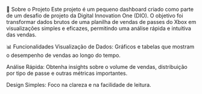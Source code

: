 🚀 Sobre o Projeto
Este projeto é um pequeno dashboard criado como parte de um desafio de projeto da Digital Innovation One (DIO). O objetivo foi transformar dados brutos de uma planilha de vendas de passes do Xbox em visualizações simples e eficazes, permitindo uma análise rápida e intuitiva das vendas.

📊 Funcionalidades
Visualização de Dados: Gráficos e tabelas que mostram o desempenho de vendas ao longo do tempo.

Análise Rápida: Obtenha insights sobre o volume de vendas, distribuição por tipo de passe e outras métricas importantes.

Design Simples: Foco na clareza e na facilidade de leitura.
